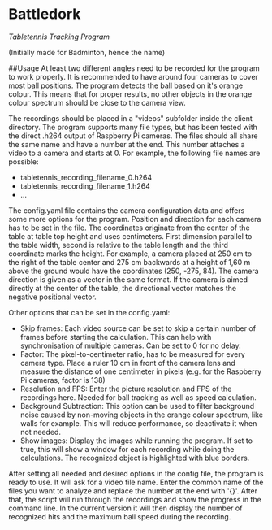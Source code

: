 # Battledork
*Tabletennis Tracking Program*

(Initially made for Badminton, hence the name)

##Usage
At least two different angles need to be recorded for the program to work properly. It is recommended to have around four cameras to cover most ball positions. The program detects the ball based on it's orange colour. This means that for proper results, no other objects in the orange colour spectrum should be close to the camera view.

The recordings should be placed in a "videos" subfolder inside the client directory. The program supports many file types, but has been tested with the direct .h264 output of Raspberry Pi cameras. The files should all share the same name and have a number at the end. This number attaches a video to a camera and starts at 0. For example, the following file names are possible:

- tabletennis_recording_filename_0.h264
- tabletennis_recording_filename_1.h264
- ...

The config.yaml file contains the camera configuration data and offers some more options for the program. Position and direction for each camera has to be set in the file. The coordinates originate from the center of the table at table top height and uses centimeters. First dimension parallel to the table width, second is relative to the table length and the third coordinate marks the height. For example, a camera placed at 250 cm to the right of the table center and 275 cm backwards at a height of 1,60 m above the ground would have the coordinates (250, -275, 84). The camera direction is given as a vector in the same format. If the camera is aimed directly at the center of the table, the directional vector matches the negative positional vector.

Other options that can be set in the config.yaml:

- Skip frames: Each video source can be set to skip a certain number of frames before starting the calculation. This can help with synchronisation of multiple cameras. Can be set to 0 for no delay.
- Factor: The pixel-to-centimeter ratio, has to be measured for every camera type. Place a ruler 10 cm in front of the camera lens and measure the distance of one centimeter in pixels (e.g. for the Raspberry Pi cameras, factor is 138)
- Resolution and FPS: Enter the picture resolution and FPS of the recordings here. Needed for ball tracking as well as speed calculation.
- Background Subtraction: This option can be used to filter background noise caused by non-moving objects in the orange colour spectrum, like walls for example. This will reduce performance, so deactivate it when not needed.
- Show images: Display the images while running the program. If set to true, this will show a window for each recording while doing the calculations. The recognized object is highlighted with blue borders.

After setting all needed and desired options in the config file, the program is ready to use. It will ask for a video file name. Enter the common name of the files you want to analyze and replace the number at the end with '{}'. After that, the script will run through the recordings and show the progress in the command line. In the current version it will then display the number of recognized hits and the maximum ball speed during the recording.
